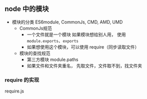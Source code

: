 ## node 中的模块
- 模块的分类 ES6module, CommonJs, CMD, AMD, UMD
  - CommonJs规范
    - 一个文件就是一个模块
    如果模块想给别人用， 使用 `module.exports`、`exports`
    - 如果想使用这个模块，可以使用 require（同步读取文件）
  - 模块的查找规范
    - 第三方模块 module.paths
    - 如果文件和文件夹重名， 先取文件，文件取不到，找文件夹

### require 的实现
require.js